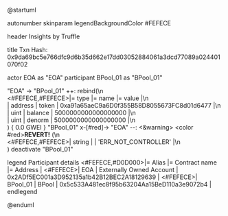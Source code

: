 

@startuml

autonumber
skinparam legendBackgroundColor #FEFECE

<style>
      header {
        HorizontalAlignment left
        FontColor purple
        FontSize 14
        Padding 10
      }
    </style>

header Insights by Truffle

title Txn Hash: 0x9da69bc5e766dfc9d6b35d662e17dd03052884061a3dcd77089a024401070f02


actor EOA as "EOA"
participant BPool_01 as "BPool_01"

"EOA" -> "BPool_01" ++: rebind(\n\
<#FEFECE,#FEFECE>|= type |= name |= value |\n\
| address | token | 0xa91a65aeC9a6D0f355B58D8055673FC8d01d6477 |\n\
| uint | balance | 5000000000000000000 |\n\
| uint | denorm | 5000000000000000000 |\n\
) { 0.0 GWEI }
"BPool_01" x-[#red]-> "EOA" --: <&warning> <color #red>**REVERT!**</color> (\n\
<#FEFECE,#FEFECE>| string |  | 'ERR_NOT_CONTROLLER' |\n\
)
deactivate "BPool_01"

legend
Participant details
<#FEFECE,#D0D000>|= Alias |= Contract name |= Address |
<#FEFECE>| EOA | Externally Owned Account | 0x2ADf5EC001a3D952135a1b42B12BEC2A18129639 |
<#FEFECE>| BPool_01 | BPool | 0x5c533A481ec8f95b63204Aa15BeD110a3e9072b4 |
endlegend

@enduml